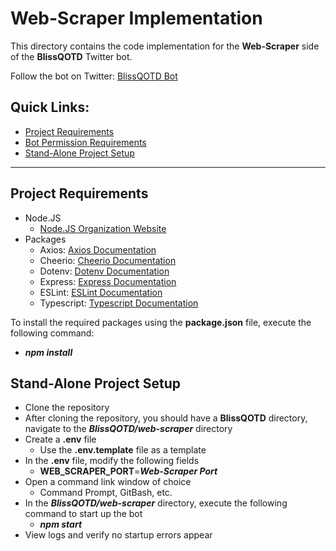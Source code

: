 # Web-Scraper Implementation
This directory contains the code implementation for the **Web-Scraper** side of the **BlissQOTD** Twitter bot.

Follow the bot on Twitter: [BlissQOTD Bot](https://twitter.com/BlissQOTD)

## Quick Links:
- [Project Requirements](#project-requirements)
- [Bot Permission Requirements](#bot-permission-requirements)
- [Stand-Alone Project Setup](#stand-alone-project-setup)

----------------------------------

## Project Requirements
- Node.JS
  - [Node.JS Organization Website](https://nodejs.org/en/)
- Packages
  - Axios: [Axios Documentation](https://www.npmjs.com/package/axios)
  - Cheerio: [Cheerio Documentation](https://www.npmjs.com/package/cheerio)
  - Dotenv: [Dotenv Documentation](https://www.npmjs.com/package/dotenv)
  - Express: [Express Documentation](https://www.npmjs.com/package/express)
  - ESLint: [ESLint Documentation](https://www.npmjs.com/package/eslint)
  - Typescript: [Typescript Documentation](https://www.npmjs.com/package/typescript)

To install the required packages using the **package.json** file, execute the following command:
- ***npm install***

## Stand-Alone Project Setup
- Clone the repository
- After cloning the repository, you should have a **BlissQOTD** directory, navigate to the ***BlissQOTD/web-scraper*** directory 
- Create a **.env** file
  - Use the **.env.template** file as a template
- In the **.env** file, modify the following fields
  - **WEB_SCRAPER_PORT**=***Web-Scraper Port***
- Open a command link window of choice
  - Command Prompt, GitBash, etc.
- In the ***BlissQOTD/web-scraper*** directory, execute the following command to start up the bot
  - ***npm start***
- View logs and verify no startup errors appear